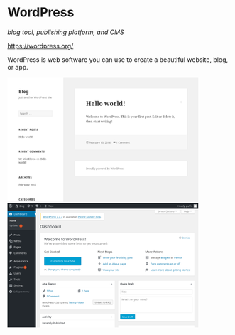 # WordPress 
_blog tool, publishing platform, and CMS_

https://wordpress.org/

WordPress is web software you can use to create a beautiful website, blog, or app. 

[![](screenshots/0_wordpress_index_small.png)](screenshots/0_wordpress_index.png) [![](screenshots/1_wordpress_admin_small.png)](screenshots/1_wordpress_admin.png)

